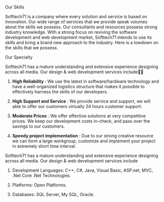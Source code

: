 Our Skills

Softtech71 is a company where every solution and service is based on innovation. Our wide range of services that we provide speak volumes about the skills we possess. Our consultants and resources possess strong industry knowledge. With a strong focus on reviving the software development and web development market, Softtech71 intends to use its skills and bring a brand new approach to the industry. Here is a lowdown on the skills that we possess.

Our Specialty

Softtech71 has a mature understanding and extensive experience designing across all media. Our design &amp; web development services include

1. **High Reliability** : We use the latest in software/hardware technology and have a well-organized logistics structure that makes it possible to effectively harness the skills of our developers.

2. **High Support and Service** : We provide service and support, we will able to offer our customers virtually 24 hours customer support.

3. **Moderate Prices** : We offer effective solutions at very competitive prices. We keep our development costs in-check, and pass over the savings to our customers.

4. **Speedy project implementation** : Due to our strong creative resource we can form a large workgroup, customize and implement your project in extremely short time interval.

Softtech71 has a mature understanding and extensive experience designing across all media. Our design &amp; web development services include

1. Development Languages: C++, C#, Java, Visual Basic, ASP.net, MVC, .Net Core .Net Technologies.

2. Platforms: Open Platforms.

3. Databases: SQL Server, My SQL, Oracle.
